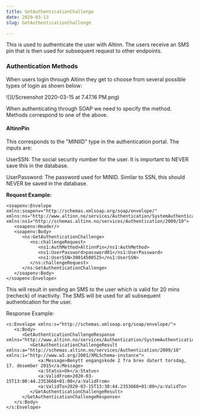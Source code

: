 ```yaml
---
title: GetAuthenticationChallenge
date: 2020-03-13
slug: GetAuthenticationChallenge

---
```

This is used to authenticate the user with Altinn. The users receive an SMS pin that is then used for subsequent request to other endpoints.

### Authentication Methods

When users login through Altinn they get to choose from several possible types of login as shown below:

![](/Screenshot 2020-03-15 at 7.47.16 PM.png)

When authenticating through SOAP we need to specify the method. Methods correspond to one of the above.

#### AltinnPin

This corresponds to the "MINIID" type in the authentication portal. The inputs are:

UserSSN: The social security number for the user. It is important to NEVER save this in the database.

UserPassword: The password used for MINID. Similar to SSN, this should NEVER be saved in the database.

**Request Example:**

    <soapenv:Envelope xmlns:soapenv="http://schemas.xmlsoap.org/soap/envelope/" xmlns:ns="http://www.altinn.no/services/Authentication/SystemAuthentication/2009/10" xmlns:ns1="http://schemas.altinn.no/services/Authentication/2009/10">
       <soapenv:Header/>
       <soapenv:Body>
          <ns:GetAuthenticationChallenge>
             <ns:challengeRequest>
                <ns1:AuthMethod>AltinnPin</ns1:AuthMethod>
                <ns1:UserPassword>password01</ns1:UserPassword>
                <ns1:UserSSN>30014500525</ns1:UserSSN>
             </ns:challengeRequest>
          </ns:GetAuthenticationChallenge>
       </soapenv:Body>
    </soapenv:Envelope>

This will result in sending an SMS to the user which is valid for 20 mins (recheck) of inactivity. The SMS will be used for all subsequent authentication for the user.

Response Example: 

    <s:Envelope xmlns:s="http://schemas.xmlsoap.org/soap/envelope/">
       <s:Body>
          <GetAuthenticationChallengeResponse xmlns="http://www.altinn.no/services/Authentication/SystemAuthentication/2009/10">
             <GetAuthenticationChallengeResult xmlns:a="http://schemas.altinn.no/services/Authentication/2009/10" xmlns:i="http://www.w3.org/2001/XMLSchema-instance">
                <a:Message>Benytt engangskode 2 fra brev datert torsdag, 17. desember 2015</a:Message>
                <a:Status>Ok</a:Status>
                <a:ValidFrom>2020-03-15T13:00:44.2353668+01:00</a:ValidFrom>
                <a:ValidTo>2020-03-15T13:30:44.2353668+01:00</a:ValidTo>
             </GetAuthenticationChallengeResult>
          </GetAuthenticationChallengeResponse>
       </s:Body>
    </s:Envelope>